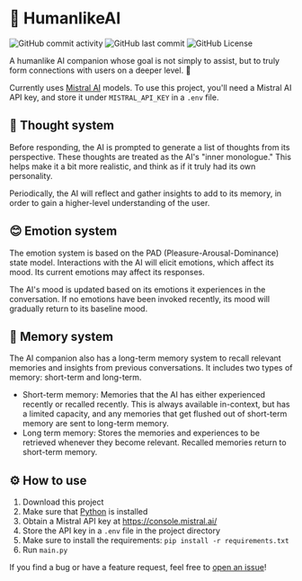 # 💖 HumanlikeAI

![GitHub commit activity](https://img.shields.io/github/commit-activity/m/fungamer2-2/HumanlikeAI)
![GitHub last commit](https://img.shields.io/github/last-commit/fungamer2-2/HumanlikeAI)
![GitHub License](https://img.shields.io/github/license/fungamer2-2/HumanlikeAI)


A humanlike AI companion whose goal is not simply to assist, but to truly form connections with users on a deeper level. 💖

Currently uses [Mistral AI](https://mistral.ai) models. To use this project, you'll need a Mistral AI API key, and store it under `MISTRAL_API_KEY` in a `.env` file.

## 💭 Thought system

Before responding, the AI is prompted to generate a list of thoughts from its perspective. These thoughts are treated as the AI's "inner monologue." This helps make it a bit more realistic, and think as if it truly had its own personality.

Periodically, the AI will reflect and gather insights to add to its memory, in order to gain a higher-level understanding of the user.

## 😊 Emotion system

The emotion system is based on the PAD (Pleasure-Arousal-Dominance) state model. Interactions with the AI will elicit emotions, which affect its mood. Its current emotions may affect its responses.

The AI's mood is updated based on its emotions it experiences in the conversation. If no emotions have been invoked recently, its mood will gradually return to its baseline mood.

## 📝 Memory system

The AI companion also has a long-term memory system to recall relevant memories and insights from previous conversations. It includes two types of memory: short-term and long-term.

- Short-term memory: Memories that the AI has either experienced recently or recalled recently. This is always available in-context, but has a limited capacity, and any memories that get flushed out of short-term memory are sent to long-term memory.
- Long term memory: Stores the memories and experiences to be retrieved whenever they become relevant. Recalled memories return to short-term memory.

## ⚙️ How to use

1. Download this project
2. Make sure that [Python](https://python.org) is installed
3. Obtain a Mistral API key at <https://console.mistral.ai/>
4. Store the API key in a `.env` file in the project directory
5. Make sure to install the requirements: `pip install -r requirements.txt` 
6. Run `main.py`

If you find a bug or have a feature request, feel free to [open an issue](https://github.com/fungamer2-2/HumanlikeAI/issues/new/choose)!
